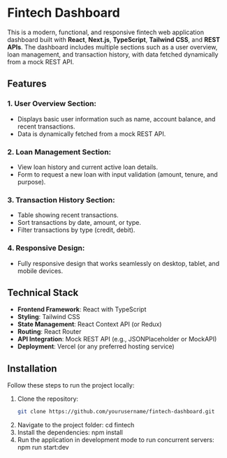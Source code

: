 # Fintech Dashboard

This is a modern, functional, and responsive fintech web application dashboard built with **React**, **Next.js**, **TypeScript**, **Tailwind CSS**, and **REST APIs**. The dashboard includes multiple sections such as a user overview, loan management, and transaction history, with data fetched dynamically from a mock REST API.

## Features

### 1. User Overview Section:
- Displays basic user information such as name, account balance, and recent transactions.
- Data is dynamically fetched from a mock REST API.

### 2. Loan Management Section:
- View loan history and current active loan details.
- Form to request a new loan with input validation (amount, tenure, and purpose).

### 3. Transaction History Section:
- Table showing recent transactions.
- Sort transactions by date, amount, or type.
- Filter transactions by type (credit, debit).

### 4. Responsive Design:
- Fully responsive design that works seamlessly on desktop, tablet, and mobile devices.

## Technical Stack

- **Frontend Framework**: React with TypeScript
- **Styling**: Tailwind CSS
- **State Management**: React Context API (or Redux)
- **Routing**: React Router
- **API Integration**: Mock REST API (e.g., JSONPlaceholder or MockAPI)
- **Deployment**: Vercel (or any preferred hosting service)

## Installation

Follow these steps to run the project locally:

1. Clone the repository:
   ```bash
   git clone https://github.com/yourusername/fintech-dashboard.git

2. Navigate to the project folder:
   cd fintech
3. Install the dependencies:
   npm install
4. Run the application in development mode to run concurrent servers:
   npm run start:dev 